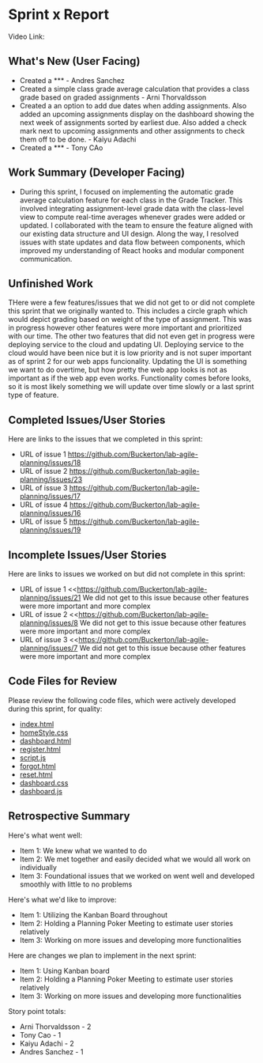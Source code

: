 # Sprint x Report 
Video Link: 
## What's New (User Facing)
 * Created a *** - Andres Sanchez 
 * Created a simple class grade average calculation that provides a class grade based on graded assignments - Arni Thorvaldsson
 * Created a an option to add due dates when adding assignments. Also added an upcoming assignments display on the dashboard showing the next week of assignments sorted by earliest due. Also added a check mark next to upcoming assignments and other assignments to check them off to be done. - Kaiyu Adachi
 * Created a *** - Tony CAo

## Work Summary (Developer Facing)

* During this sprint, I focused on implementing the automatic grade average calculation feature for each class in the Grade Tracker. This involved integrating assignment-level grade data with the class-level view to compute real-time averages whenever grades were added or updated. I collaborated with the team to ensure the feature aligned with our existing data structure and UI design. Along the way, I resolved issues with state updates and data flow between components, which improved my understanding of React hooks and modular component communication.

## Unfinished Work
THere were a few features/issues that we did not get to or did not complete this sprint that we originally wanted to. This includes a circle graph which would depict grading based on weight of the type of assignment. This was in progress however other features were more important and prioritized with our time. The other two features that did not even get in progress were deploying service to the cloud and updating UI. Deploying service to the cloud would have been nice but it is low priority and is not super important as of sprint 2 for our web apps funcionality. Updating the UI is something we want to do overtime, but how pretty the web app looks is not as important as if the web app even works. Functionality comes before looks, so it is most likely something we will update over time slowly or a last sprint type of feature.

## Completed Issues/User Stories
Here are links to the issues that we completed in this sprint:

 * URL of issue 1 https://github.com/Buckerton/lab-agile-planning/issues/18
 * URL of issue 2 https://github.com/Buckerton/lab-agile-planning/issues/23
 * URL of issue 3 https://github.com/Buckerton/lab-agile-planning/issues/17
 * URL of issue 4 https://github.com/Buckerton/lab-agile-planning/issues/16
 * URL of issue 5 https://github.com/Buckerton/lab-agile-planning/issues/19
 
 ## Incomplete Issues/User Stories
 Here are links to issues we worked on but did not complete in this sprint:
 
 * URL of issue 1 <<https://github.com/Buckerton/lab-agile-planning/issues/21 We did not get to this issue because other features were more important and more complex
 * URL of issue 2 <<https://github.com/Buckerton/lab-agile-planning/issues/8 We did not get to this issue because other features were more important and more complex
 * URL of issue 3 <<https://github.com/Buckerton/lab-agile-planning/issues/7 We did not get to this issue because other features were more important and more complex

## Code Files for Review
Please review the following code files, which were actively developed during this sprint, for quality:
 * [index.html](https://github.com/Buckerton/lab-agile-planning/blob/main/index.html)
 * [homeStyle.css](https://github.com/Buckerton/lab-agile-planning/blob/main/homeStyle.css)
 * [dashboard.html](https://github.com/Buckerton/lab-agile-planning/blob/main/dashboard.html)
 * [register.html](https://github.com/Buckerton/lab-agile-planning/blob/main/register.html)
 * [script.js](https://github.com/Buckerton/lab-agile-planning/blob/main/script.js)
 * [forgot.html](https://github.com/Buckerton/lab-agile-planning/blob/main/forgot.html)
 * [reset.html](https://github.com/Buckerton/lab-agile-planning/blob/main/reset.html)
 * [dashboard.css](https://github.com/Buckerton/lab-agile-planning/blob/main/dashboard.css)
 * [dashboard.js](https://github.com/Buckerton/lab-agile-planning/blob/main/dashboard.js)
 
## Retrospective Summary
Here's what went well:
  * Item 1: We knew what we wanted to do
  * Item 2: We met together and easily decided what we would all work on individually
  * Item 3: Foundational issues that we worked on went well and developed smoothly with little to no problems
 
Here's what we'd like to improve:
   * Item 1: Utilizing the Kanban Board throughout
   * Item 2: Holding a Planning Poker Meeting to estimate user stories relatively
   * Item 3: Working on more issues and developing more functionalities 
  
Here are changes we plan to implement in the next sprint:
   * Item 1: Using Kanban board
   * Item 2: Holding a Planning Poker Meeting to estimate user stories relatively
   * Item 3: Working on more issues and developing more functionalities 

Story point totals:
   * Arni Thorvaldsson - 2
   * Tony Cao - 1
   * Kaiyu Adachi - 2
   * Andres Sanchez - 1
